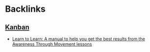 
# Backlinks
## [Kanban](<Kanban.md>)
- [Learn to Learn: A manual to help you get the best results from the Awareness Through Movement lessons](<Learn to Learn: A manual to help you get the best results from the Awareness Through Movement lessons.md>)

